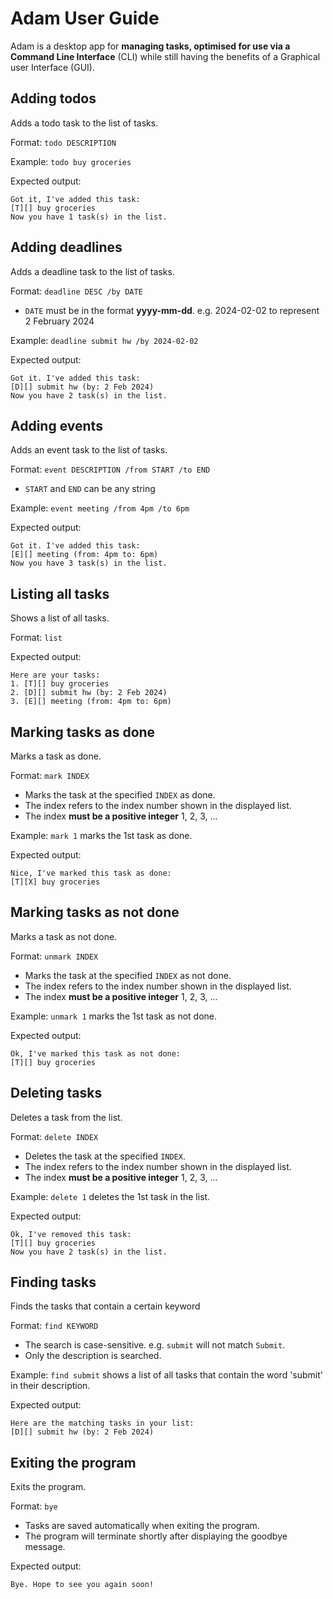 # Adam User Guide

Adam is a desktop app for **managing tasks, optimised for use via a Command Line Interface** (CLI) while still having the
benefits of a Graphical user Interface (GUI).

## Adding todos

Adds a todo task to the list of tasks.

Format: `todo DESCRIPTION`

Example: `todo buy groceries`

Expected output:
```
Got it, I've added this task:
[T][] buy groceries
Now you have 1 task(s) in the list.
```

## Adding deadlines

Adds a deadline task to the list of tasks.

Format: `deadline DESC /by DATE`

- `DATE` must be in the format **yyyy-mm-dd**. e.g. 2024-02-02 to represent 2 February 2024

Example: `deadline submit hw /by 2024-02-02`

Expected output:
```
Got it. I've added this task:
[D][] submit hw (by: 2 Feb 2024)
Now you have 2 task(s) in the list.
```

## Adding events

Adds an event task to the list of tasks.

Format: `event DESCRIPTION /from START /to END`

- `START` and `END` can be any string

Example: `event meeting /from 4pm /to 6pm`

Expected output:
```
Got it. I've added this task:
[E][] meeting (from: 4pm to: 6pm)
Now you have 3 task(s) in the list.
```

## Listing all tasks

Shows a list of all tasks.

Format: `list`

Expected output:
```
Here are your tasks:
1. [T][] buy groceries
2. [D][] submit hw (by: 2 Feb 2024)
3. [E][] meeting (from: 4pm to: 6pm)
```

## Marking tasks as done

Marks a task as done.

Format: `mark INDEX`

- Marks the task at the specified `INDEX` as done.
- The index refers to the index number shown in the displayed list.
- The index **must be a positive integer** 1, 2, 3, ...

Example: `mark 1` marks the 1st task as done.

Expected output:
```
Nice, I've marked this task as done:
[T][X] buy groceries
```

## Marking tasks as not done

Marks a task as not done.

Format: `unmark INDEX`

- Marks the task at the specified `INDEX` as not done.
- The index refers to the index number shown in the displayed list.
- The index **must be a positive integer** 1, 2, 3, ...

Example: `unmark 1` marks the 1st task as not done.

Expected output:
```
Ok, I've marked this task as not done:
[T][] buy groceries
```

## Deleting tasks

Deletes a task from the list.

Format: `delete INDEX`

- Deletes the task at the specified `INDEX`.
- The index refers to the index number shown in the displayed list.
- The index **must be a positive integer** 1, 2, 3, ...

Example: `delete 1` deletes the 1st task in the list.

Expected output:
```
Ok, I've removed this task:
[T][] buy groceries
Now you have 2 task(s) in the list.
```

## Finding tasks

Finds the tasks that contain a certain keyword

Format: `find KEYWORD`

- The search is case-sensitive. e.g. `submit` will not match `Submit`.
- Only the description is searched.

Example: `find submit` shows a list of all tasks that contain the word 'submit' in their description.

Expected output:
```
Here are the matching tasks in your list:
[D][] submit hw (by: 2 Feb 2024)
```

## Exiting the program

Exits the program.

Format: `bye`

- Tasks are saved automatically when exiting the program.
- The program will terminate shortly after displaying the goodbye message.

Expected output:
```
Bye. Hope to see you again soon!
```